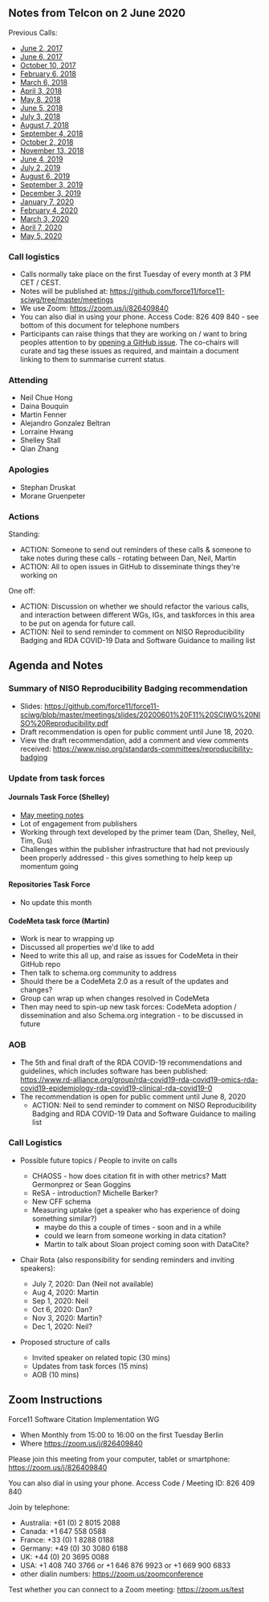 ## Notes from Telcon on 2 June 2020

Previous Calls:
 - [June 2, 2017](https://github.com/force11/force11-sciwg/blob/master/meetings/20170602-Notes.md)
 - [June 6, 2017](https://github.com/force11/force11-sciwg/blob/master/meetings/20170606-Notes.md)
 - [October 10, 2017](https://github.com/force11/force11-sciwg/blob/master/meetings/20171010-Notes.md)
 - [February 6, 2018](https://github.com/force11/force11-sciwg/blob/master/meetings/20180206-Notes.md)
 - [March 6, 2018](https://github.com/force11/force11-sciwg/blob/master/meetings/20180306-Notes.md)
 - [April 3, 2018](https://github.com/force11/force11-sciwg/blob/master/meetings/20180403-Notes.md)
 - [May 8, 2018](https://github.com/force11/force11-sciwg/blob/master/meetings/20180508-Notes.md)
 - [June 5, 2018](https://github.com/force11/force11-sciwg/blob/master/meetings/20180605-Notes.md)
 - [July 3, 2018](https://github.com/force11/force11-sciwg/blob/master/meetings/20180703-Notes.md)
 - [August 7, 2018](https://github.com/force11/force11-sciwg/blob/master/meetings/20180807-Notes.md)
 - [September 4, 2018](https://github.com/force11/force11-sciwg/blob/master/meetings/20180904-Notes.md)
 - [October 2, 2018](https://github.com/force11/force11-sciwg/blob/master/meetings/20181002-Notes.md)
 - [November 13, 2018](https://github.com/force11/force11-sciwg/blob/master/meetings/20181113-Notes.md)
 - [June 4, 2019](https://github.com/force11/force11-sciwg/blob/master/meetings/20190604-Notes.md)
 - [July 2, 2019](https://github.com/force11/force11-sciwg/blob/master/meetings/20190702-Notes.md)
 - [August 6, 2019](https://github.com/force11/force11-sciwg/blob/master/meetings/20190806-Notes.md)
 - [September 3, 2019](https://github.com/force11/force11-sciwg/blob/master/meetings/20190903-Notes.md)
 - [December 3, 2019](https://github.com/force11/force11-sciwg/blob/master/meetings/20191203-Notes.md)
 - [January 7, 2020](https://github.com/force11/force11-sciwg/blob/master/meetings/20200107-Notes.md)
 - [February 4, 2020](https://github.com/force11/force11-sciwg/blob/master/meetings/20200204-Notes.md)
 - [March 3, 2020](https://github.com/force11/force11-sciwg/blob/master/meetings/20200303-Notes.md)
 - [April 7, 2020](https://github.com/force11/force11-sciwg/blob/master/meetings/20200407-Notes.md)
 - [May 5, 2020](https://github.com/force11/force11-sciwg/blob/master/meetings/20200505-Notes.md)


### Call logistics

 - Calls normally take place on the first Tuesday of every month at 3 PM CET / CEST.
 - Notes will be published at: https://github.com/force11/force11-sciwg/tree/master/meetings
 - We use Zoom: https://zoom.us/j/826409840
 - You can also dial in using your phone. Access Code: 826 409 840 - see bottom of this document for telephone numbers
 - Participants can raise things that they are working on / want to bring peoples attention to by [opening a GitHub issue](https://github.com/force11/force11-sciwg/issues). The co-chairs will curate and tag these issues as required, and maintain a document linking to them to summarise current status.

### Attending

- Neil Chue Hong
- Daina Bouquin
- Martin Fenner
- Alejandro Gonzalez Beltran
- Lorraine Hwang
- Shelley Stall
- Qian Zhang

### Apologies
- Stephan Druskat
- Morane Gruenpeter
 
### Actions

Standing:
 * ACTION: Someone to send out reminders of these calls & someone to take notes during these calls - rotating between Dan, Neil, Martin
 * ACTION: All to open issues in GitHub to disseminate things they're working on

One off:
 * ACTION: Discussion on whether we should refactor the various calls, and interaction between different WGs, IGs, and taskforces in this area to be put on agenda for future call.
 * ACTION: Neil to send reminder to comment on NISO Reproducibility Badging and RDA COVID-19 Data and Software Guidance to mailing list

## Agenda and Notes

### Summary of NISO Reproducibility Badging recommendation

- Slides: https://github.com/force11/force11-sciwg/blob/master/meetings/slides/20200601%20F11%20SCIWG%20NISO%20Reproducibility.pdf
- Draft recommendation is open for public comment until June 18, 2020.
- View the draft recommendation, add a comment and view comments received: https://www.niso.org/standards-committees/reproducibility-badging
  
### Update from task forces

#### Journals Task Force (Shelley)
   - [May meeting notes](https://docs.google.com/document/d/1hcqFH8zRKFDuRAaJRYZRyIlJmhTKaYK0de43K2nqDYU/edit) 
   - Lot of engagement from publishers
   - Working through text developed by the primer team (Dan, Shelley, Neil, Tim, Gus)
   - Challenges within the publisher infrastructure that had not previously been properly addressed - this gives something to help keep up momentum going
   
#### Repositories Task Force
   - No update this month
   
#### CodeMeta task force (Martin)
   - Work is near to wrapping up
   - Discussed all properties we'd like to add
   - Need to write this all up, and raise as issues for CodeMeta in their GitHub repo
   - Then talk to schema.org community to address 
   - Should there be a CodeMeta 2.0 as a result of the updates and changes?
   - Group can wrap up when changes resolved in CodeMeta
   - Then may need to spin-up new task forces: CodeMeta adoption / dissemination and also Schema.org integration - to be discussed in future

   
### AOB

- The 5th and final draft of the RDA COVID-19 recommendations and guidelines, which includes software has been published: https://www.rd-alliance.org/group/rda-covid19-rda-covid19-omics-rda-covid19-epidemiology-rda-covid19-clinical-rda-covid19-0 
- The recommendation is open for public comment until June 8, 2020
   * ACTION: Neil to send reminder to comment on NISO Reproducibility Badging and RDA COVID-19 Data and Software Guidance to mailing list
 
### Call Logistics

- Possible future topics / People to invite on calls
   - CHAOSS - how does citation fit in with other metrics? Matt Germonprez or Sean Goggins
   - ReSA - introduction? Michelle Barker?
   - New CFF schema
   - Measuring uptake (get a speaker who has experience of doing something similar?)
     - maybe do this a couple of times - soon and in a while
     - could we learn from someone working in data citation?
     - Martin to talk about Sloan project coming soon with DataCite?

- Chair Rota (also responsibility for sending reminders and inviting speakers):
   - July 7, 2020: Dan (Neil not available)
   - Aug 4, 2020: Martin
   - Sep 1, 2020: Neil
   - Oct 6, 2020: Dan?
   - Nov 3, 2020: Martin?
   - Dec 1, 2020: Neil?

- Proposed structure of calls
   - Invited speaker on related topic (30 mins)
   - Updates from task forces (15 mins)
   - AOB (10 mins)

## Zoom Instructions

Force11 Software Citation Implementation WG
 - When    Monthly from 15:00 to 16:00 on the first Tuesday Berlin
 - Where   https://zoom.us/j/826409840

Please join this meeting from your computer, tablet or smartphone: https://zoom.us/j/826409840

You can also dial in using your phone. Access Code / Meeting ID: 826 409 840

Join by telephone: 
 - Australia: +61 (0) 2 8015 2088
 - Canada: +1 647 558 0588
 - France: +33 (0) 1 8288 0188
 - Germany: +49 (0) 30 3080 6188
 - UK: +44 (0) 20 3695 0088
 - USA: +1 408 740 3766 or +1 646 876 9923 or +1 669 900 6833
 - other dialin numbers: https://zoom.us/zoomconference
 
 Test whether you can connect to a Zoom meeting: https://zoom.us/test
